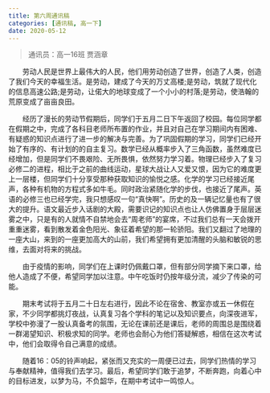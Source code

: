 ```yaml
---
title: 第六周通讯稿
categories: [通讯稿, 高一下]
date: 2020-05-12
---
```


> 通讯员：高一16班 贾涵章

　　劳动人民是世界上最伟大的人民，他们用劳动创造了世界，创造了人类，创造了我们今天的幸福生活。是劳动，建成了今天的万丈高楼;是劳动，筑就了现代化的信息高速公路;是劳动，让偌大的地球变成了一个小小的村落;是劳动，使浩翰的荒原变成了亩亩良田。

　　经历了漫长的劳动节假期后，同学们于五月二日下午返回了校园。每位同学都在假期之中，完成了各科目老师所布置的作业，并且对自己在学习期间内有困难、有疑惑的知识点进行了进一步的解决与完善。为了巩固假期的学习，同学们已经开始了有序的、有计划的的自主复习。数学已经从概率步入了三角函数，虽然难度已经增加，但是同学们不畏艰险、无所畏惧，依然努力学习着。物理已经步入了复习必修二的进程，相比于之前的曲线运动，星球大战让人又爱又恨，因为它的难度更上一层楼，但同学们十分享受那种获取知识的愉悦之感。化学的学习已经接近尾声，各种有机物的方程式多如牛毛。同时政治紧随化学的步伐，也接近了尾声。英语的必修三也已经学完，我只想感叹一句“真快啊”。历史的及一辆记忆量也有了很大的提升。语文最近步入话剧的大殿，需要识记的知识点也让人仿佛置身于层层迷雾之中，只是有的人就情不自禁地会去“周老师”的宴席，不过我们总有一天会拨开重重迷雾，看到散发着金色阳光、象征着希望的那一轮骄阳。我们又翻过了地理的一座大山，来到的一座更加高大的山前，我们希望拥有更加清醒的头脑和敏锐的思维，去面对将来的挑战。

　　由于疫情的影响，同学们在上课时仍佩戴口罩，但有部分同学摘下来口罩，给他人造成了不便，希望同学加以注意。中午吃饭时仍按年级分流，减少了传染的可能。

　　期末考试将于五月二十日左右进行，因此不论在宿舍、教室亦或五一休假在家，不少同学都挑灯夜战，认真复习各个学科的笔记以及知识要点，向深夜进军，学校中弥漫了一股认真备考的氛围，无论在课前还是课后，老师的周围总是围绕着一群渴望知识、积极求知的同学。老师也会耐心为他们答疑解惑，相信在这次考试中，他们会取得令自己满意的成绩。

　　随着16：05的铃声响起，紧张而又充实的一周便已过去，同学们热情的学习与奉献精神，值得我们去学习。最后，希望同学们敢于追梦，不断奔跑，向着心中的目标进发，以梦为马，不负韶华，在期中考试中一鸣惊人。

